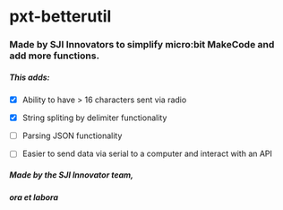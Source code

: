 # pxt-betterutil
### Made by SJI Innovators to simplify micro:bit MakeCode and add more functions.


##### This adds:
- [x] Ability to have > 16 characters sent via radio
- [x] String spliting by delimiter functionality
- [ ] Parsing JSON functionality
- [ ] Easier to send data via serial to a computer and interact with an API



##### Made by the SJI Innovator team,
##### _ora et labora_

